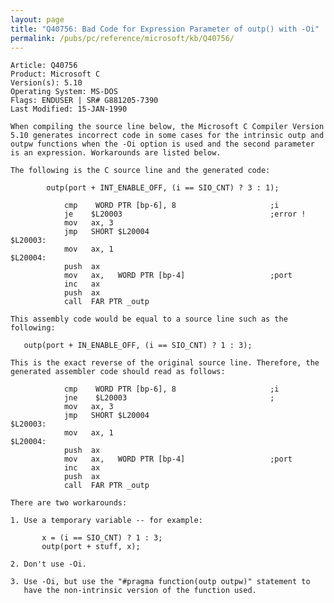 ```yaml
---
layout: page
title: "Q40756: Bad Code for Expression Parameter of outp() with -Oi"
permalink: /pubs/pc/reference/microsoft/kb/Q40756/
---
```


	Article: Q40756
	Product: Microsoft C
	Version(s): 5.10
	Operating System: MS-DOS
	Flags: ENDUSER | SR# G881205-7390
	Last Modified: 15-JAN-1990
	
	When compiling the source line below, the Microsoft C Compiler Version
	5.10 generates incorrect code in some cases for the intrinsic outp and
	outpw functions when the -Oi option is used and the second parameter
	is an expression. Workarounds are listed below.
	
	The following is the C source line and the generated code:
	
	        outp(port + INT_ENABLE_OFF, (i == SIO_CNT) ? 3 : 1);
	
	            cmp    WORD PTR [bp-6], 8                     ;i
	            je    $L20003                                 ;error !
	            mov   ax, 3
	            jmp   SHORT $L20004
	$L20003:
	            mov   ax, 1
	$L20004:
	            push  ax
	            mov   ax,   WORD PTR [bp-4]                   ;port
	            inc   ax
	            push  ax
	            call  FAR PTR _outp
	
	This assembly code would be equal to a source line such as the
	following:
	
	   outp(port + IN_ENABLE_OFF, (i == SIO_CNT) ? 1 : 3);
	
	This is the exact reverse of the original source line. Therefore, the
	generated assembler code should read as follows:
	
	            cmp    WORD PTR [bp-6], 8                     ;i
	            jne    $L20003                                ;
	            mov   ax, 3
	            jmp   SHORT $L20004
	$L20003:
	            mov   ax, 1
	$L20004:
	            push  ax
	            mov   ax,   WORD PTR [bp-4]                   ;port
	            inc   ax
	            push  ax
	            call  FAR PTR _outp
	
	There are two workarounds:
	
	1. Use a temporary variable -- for example:
	
	       x = (i == SIO_CNT) ? 1 : 3;
	       outp(port + stuff, x);
	
	2. Don't use -Oi.
	
	3. Use -Oi, but use the "#pragma function(outp outpw)" statement to
	   have the non-intrinsic version of the function used.
